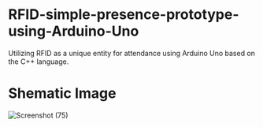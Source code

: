 # RFID-simple-presence-prototype-using-Arduino-Uno
Utilizing RFID as a unique entity for attendance using Arduino Uno based on the C++ language.

# Shematic Image
![Screenshot (75)](https://user-images.githubusercontent.com/101104676/225520976-a6010f47-ad57-483b-a3c2-7cf5ee21200f.png)
